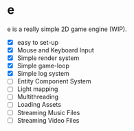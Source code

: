 # e
e is a really simple 2D game engine (WIP). 

- [x] easy to set-up
- [x] Mouse and Keyboard Input
- [x] Simple render system
- [x] Simple game-loop
- [x] Simple log system
- [ ] Entity Component System
- [ ] Light mapping
- [ ] Multithreading
- [ ] Loading Assets
- [ ] Streaming Music Files
- [ ] Streaming Video Files
